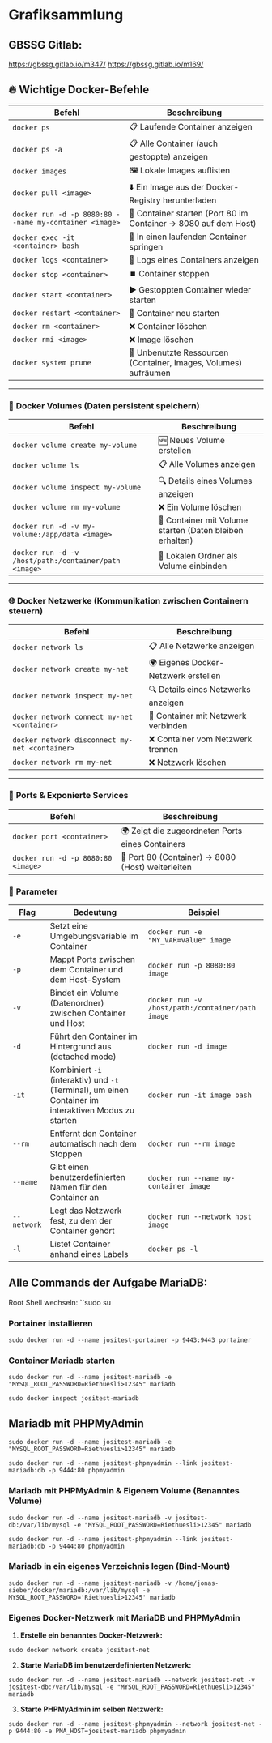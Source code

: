 
# Grafiksammlung

## GBSSG Gitlab:
https://gbssg.gitlab.io/m347/
https://gbssg.gitlab.io/m169/
## 🔥 Wichtige Docker-Befehle
| Befehl                                                 | Beschreibung                                                    |
| ------------------------------------------------------ | --------------------------------------------------------------- |
| `docker ps`                                            | 📋 Laufende Container anzeigen                                  |
| `docker ps -a`                                         | 📋 Alle Container (auch gestoppte) anzeigen                     |
| `docker images`                                        | 🖼️ Lokale Images auflisten                                     |
| `docker pull <image>`                                  | ⬇️ Ein Image aus der Docker-Registry herunterladen              |
| `docker run -d -p 8080:80 --name my-container <image>` | 🚀 Container starten (Port 80 im Container → 8080 auf dem Host) |
| `docker exec -it <container> bash`                     | 🔧 In einen laufenden Container springen                        |
| `docker logs <container>`                              | 📜 Logs eines Containers anzeigen                               |
| `docker stop <container>`                              | ⏹️ Container stoppen                                            |
| `docker start <container>`                             | ▶️ Gestoppten Container wieder starten                          |
| `docker restart <container>`                           | 🔄 Container neu starten                                        |
| `docker rm <container>`                                | ❌ Container löschen                                             |
| `docker rmi <image>`                                   | ❌ Image löschen                                                 |
| `docker system prune`                                  | 🧹 Unbenutzte Ressourcen (Container, Images, Volumes) aufräumen |
---
### 💾 **Docker Volumes (Daten persistent speichern)**
| Befehl                                                | Beschreibung                                             |
| ----------------------------------------------------- | -------------------------------------------------------- |
| `docker volume create my-volume`                      | 🆕 Neues Volume erstellen                                |
| `docker volume ls`                                    | 📋 Alle Volumes anzeigen                                 |
| `docker volume inspect my-volume`                     | 🔍 Details eines Volumes anzeigen                        |
| `docker volume rm my-volume`                          | ❌ Ein Volume löschen                                     |
| `docker run -d -v my-volume:/app/data <image>`        | 📂 Container mit Volume starten (Daten bleiben erhalten) |
| `docker run -d -v /host/path:/container/path <image>` | 📂 Lokalen Ordner als Volume einbinden                   |
---
### 🌐 **Docker Netzwerke (Kommunikation zwischen Containern steuern)**
|Befehl|Beschreibung|
|---|---|
|`docker network ls`|📋 Alle Netzwerke anzeigen|
|`docker network create my-net`|🌍 Eigenes Docker-Netzwerk erstellen|
|`docker network inspect my-net`|🔍 Details eines Netzwerks anzeigen|
|`docker network connect my-net <container>`|🔗 Container mit Netzwerk verbinden|
|`docker network disconnect my-net <container>`|❌ Container vom Netzwerk trennen|
|`docker network rm my-net`|❌ Netzwerk löschen|
---
### 🔌 **Ports & Exponierte Services**
| Befehl                             | Beschreibung                                      |
| ---------------------------------- | ------------------------------------------------- |
| `docker port <container>`          | 🌍 Zeigt die zugeordneten Ports eines Containers  |
| `docker run -d -p 8080:80 <image>` | 🚀 Port 80 (Container) → 8080 (Host) weiterleiten |
### 🚀 **Parameter**
| Flag        | Bedeutung                                                                                             | Beispiel                                         |
| ----------- | ----------------------------------------------------------------------------------------------------- | ------------------------------------------------ |
| `-e`        | Setzt eine Umgebungsvariable im Container                                                             | `docker run -e "MY_VAR=value" image`             |
| `-p`        | Mappt Ports zwischen dem Container und dem Host-System                                                | `docker run -p 8080:80 image`                    |
| `-v`        | Bindet ein Volume (Datenordner) zwischen Container und Host                                           | `docker run -v /host/path:/container/path image` |
| `-d`        | Führt den Container im Hintergrund aus (detached mode)                                                | `docker run -d image`                            |
| `-it`       | Kombiniert `-i` (interaktiv) und `-t` (Terminal), um einen Container im interaktiven Modus zu starten | `docker run -it image bash`                      |
| `--rm`      | Entfernt den Container automatisch nach dem Stoppen                                                   | `docker run --rm image`                          |
| `--name`    | Gibt einen benutzerdefinierten Namen für den Container an                                             | `docker run --name my-container image`           |
| `--network` | Legt das Netzwerk fest, zu dem der Container gehört                                                   | `docker run --network host image`                |
| `-l`        | Listet Container anhand eines Labels                                                                  | `docker ps -l`                                   |
## Alle Commands der Aufgabe MariaDB:
Root Shell wechseln: ``sudo su
### Portainer installieren
```
sudo docker run -d --name jositest-portainer -p 9443:9443 portainer
```
### Container Mariadb starten
```Shell
sudo docker run -d --name jositest-mariadb -e "MYSQL_ROOT_PASSWORD=Riethuesli>12345" mariadb
```
```Shell
sudo docker inspect jositest-mariadb
```

## Mariadb mit PHPMyAdmin
```Shell
sudo docker run -d --name jositest-mariadb -e "MYSQL_ROOT_PASSWORD=Riethuesli>12345" mariadb
```
```Shell
sudo docker run -d --name jositest-phpmyadmin --link jositest-mariadb:db -p 9444:80 phpmyadmin
```

### Mariadb mit PHPMyAdmin & Eigenem Volume (Benanntes Volume)
```Shell
sudo docker run -d --name jositest-mariadb -v jositest-db:/var/lib/mysql -e "MYSQL_ROOT_PASSWORD=Riethuesli>12345" mariadb
```
```Shell
sudo docker run -d --name jositest-phpmyadmin --link jositest-mariadb:db -p 9444:80 phpmyadmin
```

### Mariadb in ein eigenes Verzeichnis legen (Bind-Mount)
```Shell
sudo docker run -d --name jositest-mariadb -v /home/jonas-sieber/docker/mariadb:/var/lib/mysql -e MYSQL_ROOT_PASSWORD='Riethuesli>12345' mariadb
```
### **Eigenes Docker-Netzwerk mit MariaDB und PHPMyAdmin**
1. **Erstelle ein benanntes Docker-Netzwerk:**

```Shell
sudo docker network create jositest-net
```

2. **Starte MariaDB im benutzerdefinierten Netzwerk:**

```Shell
sudo docker run -d --name jositest-mariadb --network jositest-net -v jositest-db:/var/lib/mysql -e "MYSQL_ROOT_PASSWORD=Riethuesli>12345" mariadb
```

3. **Starte PHPMyAdmin im selben Netzwerk:**

```Shell
sudo docker run -d --name jositest-phpmyadmin --network jositest-net -p 9444:80 -e PMA_HOST=jositest-mariadb phpmyadmin
```
 
 